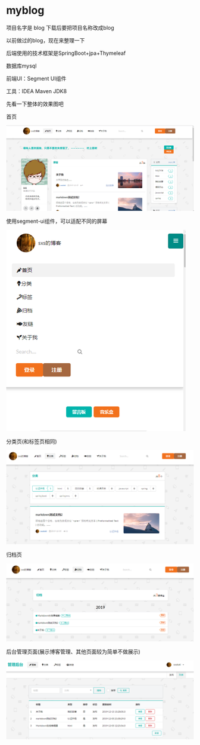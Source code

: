 # myblog

项目名字是 blog  下载后要把项目名称改成blog

以前做过的blog，现在来整理一下

后端使用的技术框架是SpringBoot+jpa+Thymeleaf

数据库mysql

前端UI：Segment UI组件

工具：IDEA Maven JDK8


先看一下整体的效果图吧

首页

![首页](https://github.com/kl150666/myblog/blob/master/src/main/resources/tupian/index.png)

使用segment-ui组件，可以适配不同的屏幕

![](https://github.com/kl150666/myblog/blob/master/src/main/resources/tupian/phone.png)

分类页(和标签页相同)

![分类](https://github.com/kl150666/myblog/blob/master/src/main/resources/tupian/type.png)

归档页

![归档](https://github.com/kl150666/myblog/blob/master/src/main/resources/tupian/archives.png)

后台管理页面(展示博客管理、其他页面较为简单不做展示)

![后台管理页面](https://github.com/kl150666/myblog/blob/master/src/main/resources/tupian/admin.png)

